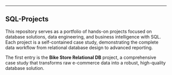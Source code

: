 ---

## SQL-Projects

This repository serves as a portfolio of hands-on projects focused on database solutions, data engineering, and business intelligence with SQL. Each project is a self-contained case study, demonstrating the complete data workflow from relational database design to advanced reporting.

The first entry is the **Bike Store Relational DB** project, a comprehensive case study that transforms raw e-commerce data into a robust, high-quality database solution.